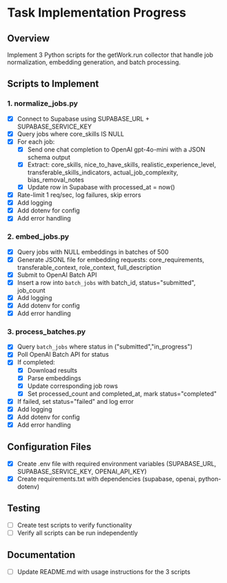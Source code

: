 # Task Implementation Progress

## Overview
Implement 3 Python scripts for the getWork.run collector that handle job normalization, embedding generation, and batch processing.

## Scripts to Implement

### 1. normalize_jobs.py
- [x] Connect to Supabase using SUPABASE_URL + SUPABASE_SERVICE_KEY
- [x] Query jobs where core_skills IS NULL
- [x] For each job:
  - [x] Send one chat completion to OpenAI gpt-4o-mini with a JSON schema output
  - [x] Extract: core_skills, nice_to_have_skills, realistic_experience_level, transferable_skills_indicators, actual_job_complexity, bias_removal_notes
  - [x] Update row in Supabase with processed_at = now()
- [x] Rate-limit 1 req/sec, log failures, skip errors
- [x] Add logging
- [x] Add dotenv for config
- [x] Add error handling

### 2. embed_jobs.py
- [x] Query jobs with NULL embeddings in batches of 500
- [x] Generate JSONL file for embedding requests: core_requirements, transferable_context, role_context, full_description
- [x] Submit to OpenAI Batch API
- [x] Insert a row into `batch_jobs` with batch_id, status="submitted", job_count
- [x] Add logging
- [x] Add dotenv for config
- [x] Add error handling

### 3. process_batches.py
- [x] Query `batch_jobs` where status in ("submitted","in_progress")
- [x] Poll OpenAI Batch API for status
- [x] If completed:
  - [x] Download results
  - [x] Parse embeddings
  - [x] Update corresponding job rows
  - [x] Set processed_count and completed_at, mark status="completed"
- [x] If failed, set status="failed" and log error
- [x] Add logging
- [x] Add dotenv for config
- [x] Add error handling

## Configuration Files
- [x] Create .env file with required environment variables (SUPABASE_URL, SUPABASE_SERVICE_KEY, OPENAI_API_KEY)
- [x] Create requirements.txt with dependencies (supabase, openai, python-dotenv)

## Testing
- [ ] Create test scripts to verify functionality
- [ ] Verify all scripts can be run independently

## Documentation
- [ ] Update README.md with usage instructions for the 3 scripts
